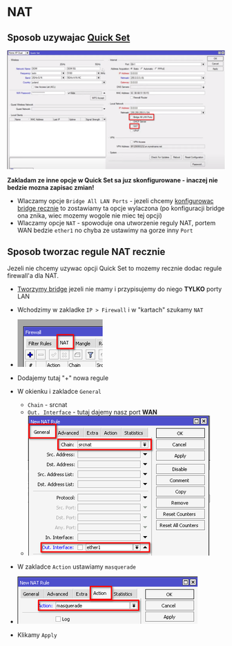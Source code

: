# NAT

## Sposob uzywajac [Quick Set](/mikrotik/QuickSet.md)
![](/images/nat_quickset.png)

**Zakladam ze inne opcje w Quick Set sa juz skonfigurowane - inaczej nie bedzie mozna zapisac zmian!**

- Wlaczamy opcje `Bridge All LAN Ports` - jezeli chcemy [konfigurowac bridge recznie](/mikrotik/Bridge.md) to zostawiamy ta opcje wylaczona (po konfiguracji bridge ona znika, wiec mozemy wogole nie miec tej opcji)
- Wlaczamy opcje `NAT` - spowoduje ona utworzenie reguly NAT, portem WAN bedzie `ether1` no chyba ze ustawimy na gorze inny `Port`

## Sposob tworzac regule NAT recznie
Jezeli nie chcemy uzywac opcji Quick Set to mozemy recznie dodac regule firewall'a dla NAT.

- [Tworzymy bridge](/mikrotik/Bridge.md) jezeli nie mamy i przypisujemy do niego **TYLKO** porty LAN

- Wchodzimy w zakladke `IP > Firewall` i w "kartach" szukamy `NAT`
- ![](/images/nat_firewall_bm.png)

- Dodajemy tutaj "+" nowa regule

- W okienku i zakladce `General`
  - `Chain` - srcnat
  - `Out. Interface` - tutaj dajemy nasz port **WAN**
  - ![](/images/nat_new_rule_general.png)

- W zakladce `Action` ustawiamy `masquerade`
- ![](/images/nat_new_rule_action.png)

- Klikamy `Apply`
